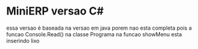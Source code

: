 # MiniERP versao C#

essa versao é baseada na versao em java porem nao esta completa pois a funcao Console.Read()
na classe Programa na funcao showMenu esta inserindo lixo 

